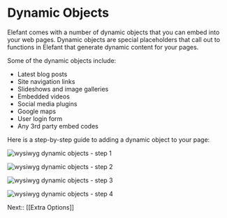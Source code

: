 # Dynamic Objects

Elefant comes with a number of dynamic objects that you can embed into your web pages. Dynamic objects are special placeholders that call out to functions in Elefant that generate dynamic content for your pages.

Some of the dynamic objects include:

* Latest blog posts
* Site navigation links
* Slideshows and image galleries
* Embedded videos
* Social media plugins
* Google maps
* User login form
* Any 3rd party embed codes

Here is a step-by-step guide to adding a dynamic object to your page:

![wysiwyg dynamic objects - step 1](/files/docs/dynamic1.png)

![wysiwyg dynamic objects - step 2](/files/docs/dynamic2.png)

![wysiwyg dynamic objects - step 3](/files/docs/dynamic3.png)

![wysiwyg dynamic objects - step 4](/files/docs/dynamic4.png)

Next:: [[Extra Options]]
